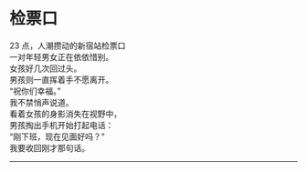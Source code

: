 # 检票口

23 点，人潮攒动的新宿站检票口\
一对年轻男女正在依依惜别。\
女孩好几次回过头。\
男孩则一直挥着手不愿离开。\
“祝你们幸福。”\
我不禁悄声说道。\
看着女孩的身影消失在视野中，\
男孩掏出手机开始打起电话：\
“刚下班，现在见面好吗？”\
我要收回刚才那句话。

---
